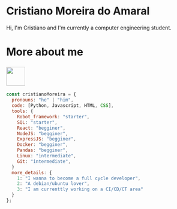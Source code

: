 # Cristiano Moreira do Amaral

Hi, I'm Cristiano and I'm currently a computer engineering student.

# More about me

### <img src="https://media.giphy.com/media/VgCDAzcKvsR6OM0uWg/giphy.gif" width="50">
```javascript
const cristianoMoreira = {
  pronouns: "he" | "him",
  code: [Python, Javascript, HTML, CSS],
  tools: {
    Robot_framework: "starter",
    SQL: "starter",
    React: "begginer",
    NodeJS: "begginer",
    ExpressJS: "begginer",
    Docker: "begginer",
    Pandas: "begginer",
    Linux: "intermediate",
    Git: "intermediate",
  }
  more_details: {
    1: "I wanna to become a full cycle developer",
    2: "A debian/ubuntu lover",
    3: "I am currenttly working on a CI/CD/CT area"
  }
};
```
